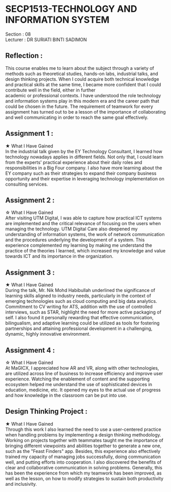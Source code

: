 # SECP1513-TECHNOLOGY AND INFORMATION SYSTEM
Section : 08 <br>
Lecturer : DR SURIATI BINTI SADIMON <br>
## Reflection :
This course enables me to learn about the subject through a variety of methods such as theoretical studies, hands-on labs, industrial talks, and design thinking projects. When I could acquire both technical knowledge and practical skills at the same time, I became more confident that I could contribute well in the field, either in further academic or professional contexts. I have understood the role technology and information systems play in this modern era and the career path that could be chosen in the future. The requirement of teamwork for every assignment has turned out to be a lesson of the importance of collaborating and well communicating in order to reach the same goal effectively.

## Assignment 1 : 
★ What I Have Gained <br>
In the industrial talk given by the EY Technology Consultant, I learned how technology nowadays applies in different fields. Not only that, I could learn from the experts' practical experience about their daily roles and responsibilities in a Big Four company. I also have more learning about the EY company such as their strategies to expand their company business opportunity and their expertise in leveraging technology implementation on consulting services.

## Assignment 2 :
☆ What I Have Gained <br>
After visiting UTM Digital, I was able to capture how practical ICT systems are implemented and the critical relevance of focusing on the users when managing the technology. UTM Digital Care also deepened my understanding of information systems, the work of network communication and the procedures underlying the development of a system. This experience complemented my learning by making me understand the practice of the theories I learned, which increased my knowledge and value towards ICT and its importance in the organization.

## Assignment 3 :
★ What I Have Gained <br>
During the talk, Mr. Nik Mohd Habibullah underlined the significance of learning skills aligned to industry needs, particularly in the context of emerging technologies such as cloud computing and big data analytics. Commitment to CV writing for ATS, addition with the use of controlled interviews, such as STAR, highlight the need for more active packaging of self. I also found it personally rewarding that effective communication, bilingualism, and adaptive learning could be utilized as tools for fostering partnerships and attaining professional development in a challenging, dynamic, highly innovative environment.

## Assignment 4 :
☆ What I Have Gained <br>
At MaGICX, I appreciated how AR and VR, along with other technologies, are utilized across line of business to increase efficiency and improve user experience. Watching the enablement of content and the supporting ecosystem helped me understand the use of sophisticated devices in education, medicine, etc. It opened my eyes to the actual use of progress and how knowledge in the classroom can be put into use.

## Design Thinking Project :
★ What I Have Gained <br>
Through this work I also learned the need to use a user-centered practice when handling problems by implementing a design thinking methodology. Working on projects together with teammates taught me the importance of bringing different viewpoints and abilities together to generate a new one, such as the "Feast Finders" app. Besides, this experience also effectively trained my capacity of managing jobs successfully, doing communication well, and putting efforts into cooperation. I also discovered the benefits of clear and collaborative communication in solving problems. Generally, this has been the experience from which my teamwork has been improved, as well as the lesson, on how to modify strategies to sustain both productivity and inclusivity.
